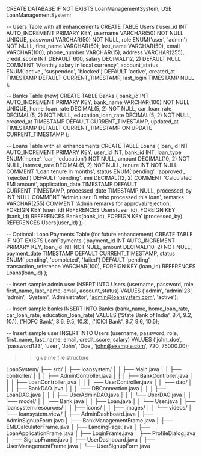 CREATE DATABASE IF NOT EXISTS LoanManagementSystem;
USE LoanManagementSystem;

-- Users Table with all enhancements
CREATE TABLE Users (
    user_id INT AUTO_INCREMENT PRIMARY KEY,
    username VARCHAR(50) NOT NULL UNIQUE,
    password VARCHAR(50) NOT NULL,
    role ENUM('user', 'admin') NOT NULL,
    first_name VARCHAR(50),
    last_name VARCHAR(50),
    email VARCHAR(100),
    phone_number VARCHAR(15),
    address VARCHAR(255),
    credit_score INT DEFAULT 600,
    salary DECIMAL(12, 2) DEFAULT NULL COMMENT 'Monthly salary in local currency',
    account_status ENUM('active', 'suspended', 'blocked') DEFAULT 'active',
    created_at TIMESTAMP DEFAULT CURRENT_TIMESTAMP,
    last_login TIMESTAMP NULL
);

-- Banks Table (new)
CREATE TABLE Banks (
    bank_id INT AUTO_INCREMENT PRIMARY KEY,
    bank_name VARCHAR(100) NOT NULL UNIQUE,
    home_loan_rate DECIMAL(5, 2) NOT NULL,
    car_loan_rate DECIMAL(5, 2) NOT NULL,
    education_loan_rate DECIMAL(5, 2) NOT NULL,
    created_at TIMESTAMP DEFAULT CURRENT_TIMESTAMP,
    updated_at TIMESTAMP DEFAULT CURRENT_TIMESTAMP ON UPDATE CURRENT_TIMESTAMP
);

-- Loans Table with all enhancements
CREATE TABLE Loans (
    loan_id INT AUTO_INCREMENT PRIMARY KEY,
    user_id INT,
    bank_id INT,
    loan_type ENUM('home', 'car', 'education') NOT NULL,
    amount DECIMAL(10, 2) NOT NULL,
    interest_rate DECIMAL(5, 2) NOT NULL,
    tenure INT NOT NULL COMMENT 'Loan tenure in months',
    status ENUM('pending', 'approved', 'rejected') DEFAULT 'pending',
    emi DECIMAL(12, 2) COMMENT 'Calculated EMI amount',
    application_date TIMESTAMP DEFAULT CURRENT_TIMESTAMP,
    processed_date TIMESTAMP NULL,
    processed_by INT NULL COMMENT 'Admin user ID who processed this loan',
    remarks VARCHAR(255) COMMENT 'Admin remarks for approval/rejection',
    FOREIGN KEY (user_id) REFERENCES Users(user_id),
    FOREIGN KEY (bank_id) REFERENCES Banks(bank_id),
    FOREIGN KEY (processed_by) REFERENCES Users(user_id)
);

-- Optional: Loan Payments Table (for future enhancement)
CREATE TABLE IF NOT EXISTS LoanPayments (
    payment_id INT AUTO_INCREMENT PRIMARY KEY,
    loan_id INT NOT NULL,
    amount DECIMAL(10, 2) NOT NULL,
    payment_date TIMESTAMP DEFAULT CURRENT_TIMESTAMP,
    status ENUM('pending', 'completed', 'failed') DEFAULT 'pending',
    transaction_reference VARCHAR(100),
    FOREIGN KEY (loan_id) REFERENCES Loans(loan_id)
);

-- Insert sample admin user
INSERT INTO Users (username, password, role, first_name, last_name, email, account_status)
VALUES ('admin', 'admin123', 'admin', 'System', 'Administrator', 'admin@loansystem.com', 'active');

-- Insert sample banks
INSERT INTO Banks (bank_name, home_loan_rate, car_loan_rate, education_loan_rate)
VALUES 
    ('State Bank of India', 8.4, 9.2, 10.1),
    ('HDFC Bank', 8.6, 9.5, 10.3),
    ('ICICI Bank', 8.7, 9.6, 10.5);

-- Insert sample user
INSERT INTO Users (username, password, role, first_name, last_name, email, credit_score, salary)
VALUES ('john_doe', 'password123', 'user', 'John', 'Doe', 'john@example.com', 720, 75000.00);














>> give me file structure 

LoanSystem/
├── src/
│   ├── loansystem/
│   │   ├── Main.java
│   │   ├── controller/
│   │   │   ├── AdminController.java
│   │   │   ├── BankController.java
│   │   │   ├── LoanController.java
│   │   │   └── UserController.java
│   │   ├── dao/
│   │   │   ├── BankDAO.java
│   │   │   ├── DBConnection.java
│   │   │   ├── LoanDAO.java
│   │   │   ├── UserAdminDAO.java
│   │   │   └── UserDAO.java
│   │   └── model/
│   │       ├── Bank.java
│   │       ├── Loan.java
│   │       └── User.java
│   ├── loansystem.resources/
│   │   ├── icons/
│   │   ├── images/
│   │   └── videos/
│   └── loansystem.view/
│       ├── AdminDashboard.java
│       ├── AdminSignupForm.java
│       ├── BankManagementFrame.java
│       ├── EMLCalculatorFrame.java
│       ├── LandingPage.java
│       ├── LoanApplicationFrame.java
│       ├── LoginFrame.java
│       ├── ProfileDialog.java
│       ├── SignupFrame.java
│       ├── UserDashboard.java
│       ├── UserManagementFrame.java
│       └── UserSignupForm.java
